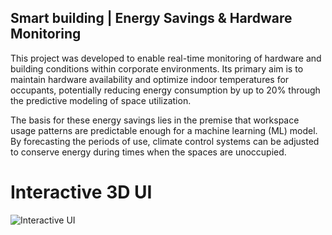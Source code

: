 ## Smart building | Energy Savings & Hardware Monitoring ##
This project was developed to enable real-time monitoring of 
hardware and building conditions within corporate environments. 
Its primary aim is to maintain hardware availability and 
optimize indoor temperatures for occupants, potentially reducing 
energy consumption by up to 20% through the predictive modeling 
of space utilization.

The basis for these energy savings lies in the premise that 
workspace usage patterns are predictable enough for a machine 
learning (ML) model. By forecasting the periods of use, climate 
control systems can be adjusted to conserve energy during times 
when the spaces are unoccupied.

# Interactive 3D UI
![Interactive UI](https://github.com/Nice-Take/sentient_project/blob/master/images/graphing_implemented.png)
